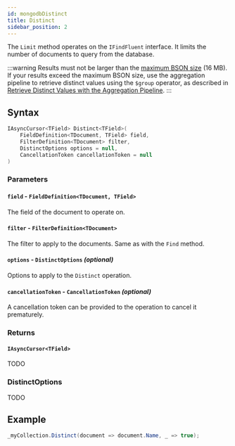 ```yaml
---
id: mongodbDistinct
title: Distinct
sidebar_position: 2
---
```


The `Limit` method operates on the `IFindFluent` interface. It limits the number of documents to query from the database.

:::warning
Results must not be larger than the [maximum BSON size](https://docs.mongodb.com/manual/reference/limits/#std-label-limit-bson-document-size) (16 MB). If your results exceed the maximum BSON size, use the aggregation pipeline to retrieve distinct values using the `$group` operator, as described in [Retrieve Distinct Values with the Aggregation Pipeline](https://docs.mongodb.com/manual/reference/operator/aggregation/group/#std-label-aggregation-group-distinct-values).
:::

## Syntax

```cs
IAsyncCursor<TField> Distinct<TField>(
    FieldDefinition<TDocument, TField> field,
    FilterDefinition<TDocument> filter,
    DistinctOptions options = null,
    CancellationToken cancellationToken = null
)
```

### Parameters

#### **`field`** - `FieldDefinition<TDocument, TField>`

The field of the document to operate on.

#### **`filter`** - `FilterDefinition<TDocument>`

The filter to apply to the documents. Same as with the `Find` method.

#### **`options`** - `DistinctOptions` _(optional)_

Options to apply to the `Distinct` operation.

#### **`cancellationToken`** - `CancellationToken` _(optional)_

A cancellation token can be provided to the operation to cancel it prematurely.

### Returns

#### **`IAsyncCursor<TField>`**

TODO

### DistinctOptions

TODO

## Example

```cs
_myCollection.Distinct(document => document.Name, _ => true);
```
